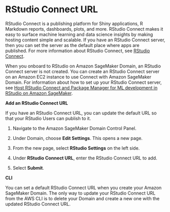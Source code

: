 # RStudio Connect URL<a name="rstudio-configure-connect"></a>

RStudio Connect is a publishing platform for Shiny applications, R Markdown reports, dashboards, plots, and more\. RStudio Connect makes it easy to surface machine learning and data science insights by making hosting content simple and scalable\. If you have an RStudio Connect server, then you can set the server as the default place where apps are published\. For more information about RStudio Connect, see [RStudio Connect](https://www.rstudio.com/products/connect/)\.

When you onboard to RStudio on Amazon SageMaker Domain, an RStudio Connect server is not created\. You can create an RStudio Connect server on an Amazon EC2 instance to use Connect with Amazon SageMaker Domain\. For information about how to set up your RStudio Connect server, see [Host RStudio Connect and Package Manager for ML development in RStudio on Amazon SageMaker](http://aws.amazon.com/blogs/machine-learning/host-rstudio-connect-and-package-manager-for-ml-development-in-rstudio-on-amazon-sagemaker/)\. 

 **Add an RStudio Connect URL** 

If you have an RStudio Connect URL, you can update the default URL so that your RStudio Users can publish to it\. 

1.  Navigate to the Amazon SageMaker Domain Control Panel\. 

1.  Under Domain, choose **Edit Settings**\. This opens a new page\. 

1.  From the new page, select **RStudio Settings** on the left side\.  

1.  Under **RStudio Connect URL**, enter the RStudio Connect URL to add\. 

1.  Select **Submit**\. 

 **CLI** 

 You can set a default RStudio Connect URL when you create your Amazon SageMaker Domain\. The only way to update your RStudio Connect URL from the AWS CLI is to delete your Domain and create a new one with the updated RStudio Connect URL\. 